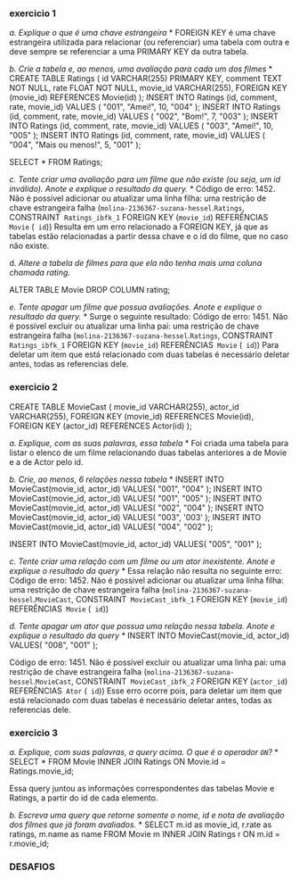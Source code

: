 ### exercicio 1

*a. Explique o que é uma chave estrangeira*
* 
FOREIGN KEY é uma chave estrangeira utilizada para relacionar (ou referenciar) uma tabela com outra e deve sempre se referenciar a uma PRIMARY KEY da outra tabela.

*b. Crie a tabela e, ao menos, uma avaliação para cada um dos filmes*
* 
CREATE TABLE Ratings (
	id VARCHAR(255) PRIMARY KEY,
	comment TEXT NOT NULL,
	rate FLOAT NOT NULL,
    movie_id VARCHAR(255),
    FOREIGN KEY (movie_id) REFERENCES Movie(id)
);
INSERT INTO Ratings (id, comment, rate, movie_id)
VALUES (
"001",
"Amei!",
10,
"004"
);
INSERT INTO Ratings (id, comment, rate, movie_id)
VALUES (
"002",
"Bom!",
7,
"003"
);
INSERT INTO Ratings (id, comment, rate, movie_id)
VALUES (
"003",
"Amei!",
10,
"005"
);
INSERT INTO Ratings (id, comment, rate, movie_id)
VALUES (
"004",
"Mais ou menos!",
5,
"001"
);

SELECT * FROM Ratings;

*c. Tente criar uma avaliação para um filme que não existe (ou seja, um id inválido). Anote e explique o resultado da query.*
* 
Código de erro: 1452. Não é possível adicionar ou atualizar uma linha filha: uma restrição de chave estrangeira falha (`molina-2136367-suzana-hessel`.`Ratings`, CONSTRAINT` Ratings_ibfk_1` FOREIGN KEY (`movie_id`) REFERÊNCIAS` Movie` (` id`))
Resulta em um erro relacionado a FOREIGN KEY, já que as tabelas estão relacionadas a partir dessa chave e o id do filme, que no caso não existe.

d. *Altere a tabela de filmes para que ela não tenha mais uma coluna chamada rating.*

ALTER TABLE Movie DROP COLUMN rating;

*e. Tente apagar um filme que possua avaliações. Anote e explique o resultado da query.*
* 
Surge o seguinte resultado: 
Código de erro: 1451. Não é possível excluir ou atualizar uma linha pai: uma restrição de chave estrangeira falha (`molina-2136367-suzana-hessel`.`Ratings`, CONSTRAINT` Ratings_ibfk_1` FOREIGN KEY (`movie_id`) REFERÊNCIAS` Movie` (` id`))
Para deletar um item que está relacionado com duas tabelas é necessário deletar antes, todas as referencias dele.


### exercicio 2

CREATE TABLE MovieCast (
movie_id VARCHAR(255),
actor_id VARCHAR(255),
FOREIGN KEY (movie_id) REFERENCES Movie(id),
FOREIGN KEY (actor_id) REFERENCES Actor(id)
);

*a. Explique, com as suas palavras, essa tabela*
* 
Foi criada uma tabela para listar o elenco de um filme  relacionando duas tabelas anteriores a de Movie e a de Actor pelo id.

*b. Crie, ao menos, 6 relações nessa tabela* 
* 
INSERT INTO MovieCast(movie_id, actor_id)
VALUES(
"001",
"004"
);
INSERT INTO MovieCast(movie_id, actor_id)
VALUES(
"001",
"005"
);
INSERT INTO MovieCast(movie_id, actor_id)
VALUES(
"002",
"004"
);
INSERT INTO MovieCast(movie_id, actor_id)
VALUES(
"003",
'003'
);
INSERT INTO MovieCast(movie_id, actor_id)
VALUES(
"004",
"002"
);

INSERT INTO MovieCast(movie_id, actor_id)
VALUES(
"005",
"001"
);


*c. Tente criar uma relação com um filme ou um ator inexistente. Anote e explique o resultado da query*
* 
Essa relação não resulta no seguinte erro:
Código de erro: 1452. Não é possível adicionar ou atualizar uma linha filha: uma restrição de chave estrangeira falha (`molina-2136367-suzana-hessel`.`MovieCast`, CONSTRAINT` MovieCast_ibfk_1` FOREIGN KEY (`movie_id`) REFERÊNCIAS` Movie` (` id`))


*d. Tente apagar um ator que possua uma relação nessa tabela. Anote e explique o resultado da query*
* 
INSERT INTO MovieCast(movie_id, actor_id)
VALUES(
"008",
"001"
);

Código de erro: 1451. Não é possível excluir ou atualizar uma linha pai: uma restrição de chave estrangeira falha (`molina-2136367-suzana-hessel`.`MovieCast`, CONSTRAINT` MovieCast_ibfk_2` FOREIGN KEY (`actor_id`) REFERÊNCIAS` Ator` (` id`))
Esse erro ocorre pois, para deletar um item que está relacionado com duas tabelas é necessário deletar antes, todas as referencias dele.

### exercicio 3

*a. Explique, com suas palavras, a query acima. O que é o operador `ON`?*
* 
SELECT * FROM Movie 
INNER JOIN Ratings ON Movie.id = Ratings.movie_id;

Essa query juntou as informações correspondentes das tabelas Movie e Ratings, a partir do id de cada elemento.

*b. Escreva uma query que retorne somente o nome, id e nota de avaliação dos filmes que já foram avaliados.*
* 
SELECT m.id as movie_id, r.rate as ratings, m.name as name FROM
Movie m
INNER JOIN Ratings r ON m.id = r.movie_id;

### DESAFIOS